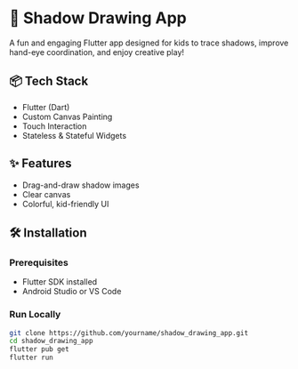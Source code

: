 # 🌟 Shadow Drawing App

A fun and engaging Flutter app designed for kids to trace shadows, improve hand-eye coordination, and enjoy creative play!

## 📦 Tech Stack
- Flutter (Dart)
- Custom Canvas Painting
- Touch Interaction
- Stateless & Stateful Widgets

## ✨ Features
- Drag-and-draw shadow images
- Clear canvas
- Colorful, kid-friendly UI

## 🛠️ Installation

### Prerequisites
- Flutter SDK installed
- Android Studio or VS Code

### Run Locally

```bash
git clone https://github.com/yourname/shadow_drawing_app.git
cd shadow_drawing_app
flutter pub get
flutter run
